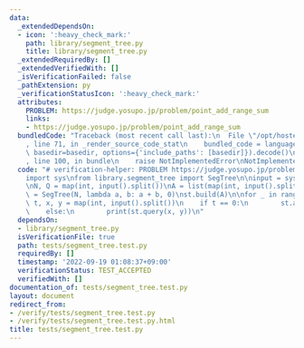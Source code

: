 ```yaml
---
data:
  _extendedDependsOn:
  - icon: ':heavy_check_mark:'
    path: library/segment_tree.py
    title: library/segment_tree.py
  _extendedRequiredBy: []
  _extendedVerifiedWith: []
  _isVerificationFailed: false
  _pathExtension: py
  _verificationStatusIcon: ':heavy_check_mark:'
  attributes:
    PROBLEM: https://judge.yosupo.jp/problem/point_add_range_sum
    links:
    - https://judge.yosupo.jp/problem/point_add_range_sum
  bundledCode: "Traceback (most recent call last):\n  File \"/opt/hostedtoolcache/PyPy/3.7.13/x64/site-packages/onlinejudge_verify/documentation/build.py\"\
    , line 71, in _render_source_code_stat\n    bundled_code = language.bundle(stat.path,\
    \ basedir=basedir, options={'include_paths': [basedir]}).decode()\n  File \"/opt/hostedtoolcache/PyPy/3.7.13/x64/site-packages/onlinejudge_verify/languages/python.py\"\
    , line 100, in bundle\n    raise NotImplementedError\nNotImplementedError\n"
  code: "# verification-helper: PROBLEM https://judge.yosupo.jp/problem/point_add_range_sum\n\
    import sys\nfrom library.segment_tree import SegTree\n\ninput = sys.stdin.readline\n\
    \nN, Q = map(int, input().split())\nA = list(map(int, input().split()))\n\nst\
    \ = SegTree(N, lambda a, b: a + b, 0)\nst.build(A)\n\nfor _ in range(Q):\n   \
    \ t, x, y = map(int, input().split())\n    if t == 0:\n        st.add(x, y)\n\
    \    else:\n        print(st.query(x, y))\n"
  dependsOn:
  - library/segment_tree.py
  isVerificationFile: true
  path: tests/segment_tree.test.py
  requiredBy: []
  timestamp: '2022-09-19 01:08:37+09:00'
  verificationStatus: TEST_ACCEPTED
  verifiedWith: []
documentation_of: tests/segment_tree.test.py
layout: document
redirect_from:
- /verify/tests/segment_tree.test.py
- /verify/tests/segment_tree.test.py.html
title: tests/segment_tree.test.py
---
```

